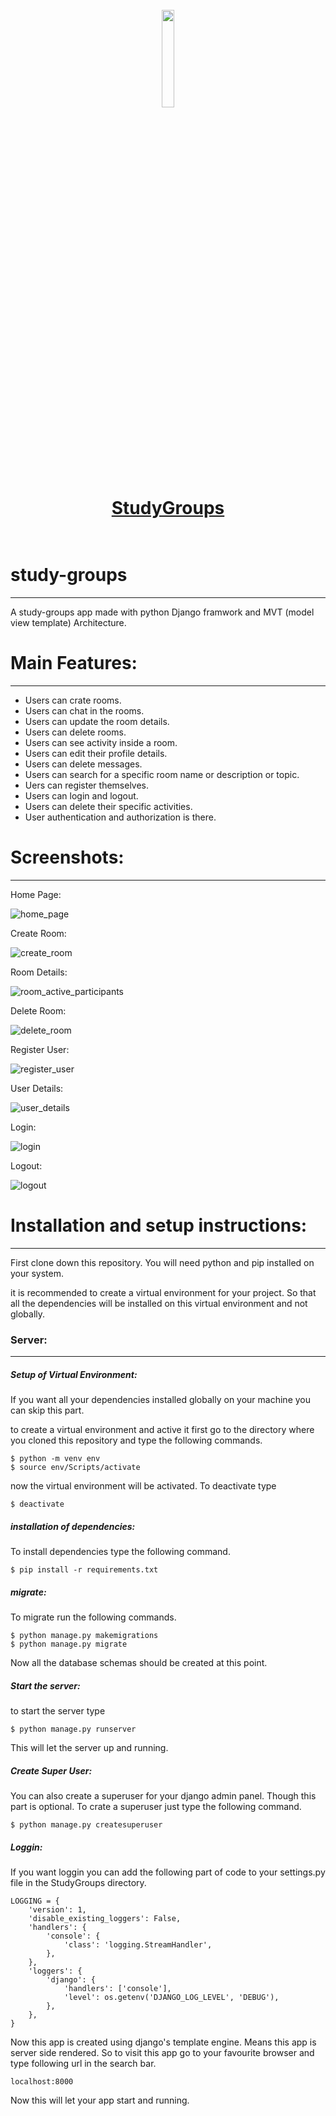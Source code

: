 <h1 align="center">
  <br>
  <a href="https://study-groups.herokuapp.com/">
    <img width="20%" src="assets/favicon.ico">
    <br>
        StudyGroups
    <br>
  </a> 
  <br>
</h1>

# study-groups

---

A study-groups app made with python Django framwork and MVT (model view template) Architecture.

# Main Features:

---

- Users can crate rooms.
- Users can chat in the rooms.
- Users can update the room details.
- Users can delete rooms.
- Users can see activity inside a room.
- Users can edit their profile details.
- Users can delete messages.
- Users can search for a specific room name or description or topic.
- Uers can register themselves.
- Users can login and logout.
- Users can delete their specific activities.
- User authentication and authorization is there.

# Screenshots:

---

Home Page:

![home_page](assets/home_page.png)

Create Room:

![create_room](assets/create_room.png)

Room Details:

![room_active_participants](assets/room_active_participants.png)

Delete Room:

![delete_room](assets/delete_room.png)

Register User:

![register_user](assets/regisgter_user.png)

User Details:

![user_details](assets/user_details.png)

Login:

![login](assets/login.png)

Logout:

![logout](assets/logout.png)

# Installation and setup instructions:

---

First clone down this repository. You will need python and pip installed on your system.

it is recommended to create a virtual environment for your project. So that all the dependencies will be installed on this virtual environment and not globally.

### Server:

---

##### Setup of Virtual Environment:

If you want all your dependencies installed globally on your machine you can skip this part.

to create a virtual environment and active it first go to the directory where you cloned this repository and type the following commands.

```
$ python -m venv env
$ source env/Scripts/activate
```

now the virtual environment will be activated. To deactivate type

```
$ deactivate
```

##### installation of dependencies:

To install dependencies type the following command.

```
$ pip install -r requirements.txt
```

##### migrate:

To migrate run the following commands.

```
$ python manage.py makemigrations
$ python manage.py migrate
```

Now all the database schemas should be created at this point.

##### Start the server:

to start the server type

```
$ python manage.py runserver
```

This will let the server up and running.

##### Create Super User:

You can also create a superuser for your django admin panel. Though this part is optional. To crate a superuser just type the following command.

```
$ python manage.py createsuperuser
```

##### Loggin:

If you want loggin you can add the following part of code to your settings.py file in the StudyGroups directory.

```
LOGGING = {
    'version': 1,
    'disable_existing_loggers': False,
    'handlers': {
        'console': {
            'class': 'logging.StreamHandler',
        },
    },
    'loggers': {
        'django': {
            'handlers': ['console'],
            'level': os.getenv('DJANGO_LOG_LEVEL', 'DEBUG'),
        },
    },
}
```

Now this app is created using django's template engine. Means this app is server side rendered. So to visit this app go to your favourite browser and type following url in the search bar.

```
localhost:8000
```

Now this will let your app start and running.
